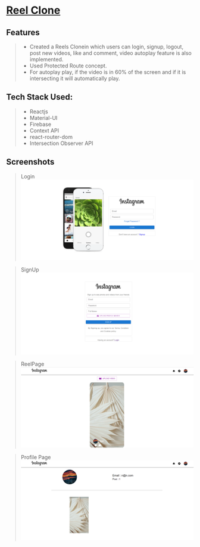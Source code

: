 # [Reel Clone](https://reel-62ffc.web.app)

## Features

> - Created a Reels Clonein which users can login, signup, logout, post new videos, like and comment, video autoplay feature is also implemented.
> - Used Protected Route concept.
> - For autoplay play, if the video is in 60% of the screen and if it is intersecting it will automatically play.

## Tech Stack Used:

> - Reactjs
> - Material-UI
> - Firebase
> - Context API
> - react-router-dom
> - Intersection Observer API

## Screenshots

> Login
> ![Login](./Images/Login.png)

> SignUp
> ![SignUp](./Images/SignUp.png)

> ReelPage
> ![Login](./Images/ReelPage.png)

> Profile Page
> ![Login](./Images/Profile.png)
